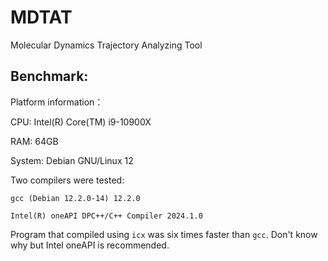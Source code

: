 # MDTAT
Molecular Dynamics Trajectory Analyzing Tool

## Benchmark:
Platform information：

CPU: Intel(R) Core(TM) i9-10900X

RAM: 64GB

System: Debian GNU/Linux 12

Two compilers were tested:
```
gcc (Debian 12.2.0-14) 12.2.0

Intel(R) oneAPI DPC++/C++ Compiler 2024.1.0
```

Program that compiled using `icx` was six times faster than `gcc`. Don't know why but Intel oneAPI is recommended.
